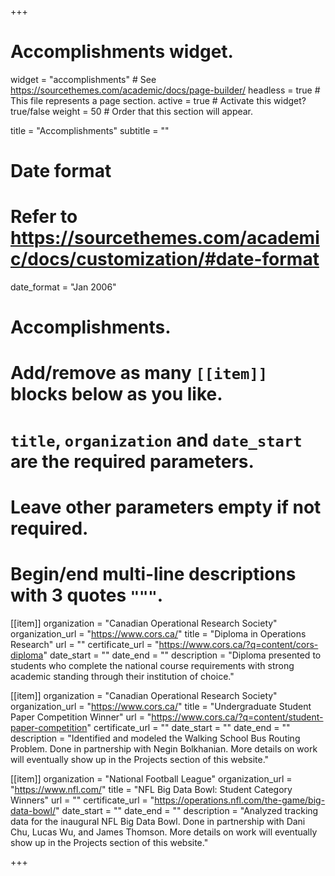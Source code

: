 +++
# Accomplishments widget.
widget = "accomplishments"  # See https://sourcethemes.com/academic/docs/page-builder/
headless = true  # This file represents a page section.
active = true  # Activate this widget? true/false
weight = 50  # Order that this section will appear.

title = "Accomplish&shy;ments"
subtitle = ""

# Date format
#   Refer to https://sourcethemes.com/academic/docs/customization/#date-format
date_format = "Jan 2006"

# Accomplishments.
#   Add/remove as many `[[item]]` blocks below as you like.
#   `title`, `organization` and `date_start` are the required parameters.
#   Leave other parameters empty if not required.
#   Begin/end multi-line descriptions with 3 quotes `"""`.

[[item]]
  organization = "Canadian Operational Research Society"
  organization_url = "https://www.cors.ca/"
  title = "Diploma in Operations Research"
  url = ""
  certificate_url = "https://www.cors.ca/?q=content/cors-diploma"
  date_start = ""
  date_end = ""
  description = "Diploma presented to students who complete the national course requirements with strong academic standing through their institution of choice."

[[item]]
  organization = "Canadian Operational Research Society"
  organization_url = "https://www.cors.ca/"
  title = "Undergraduate Student Paper Competition Winner"
  url = "https://www.cors.ca/?q=content/student-paper-competition"
  certificate_url = ""
  date_start = ""
  date_end = ""
  description = "Identified and modeled the Walking School Bus Routing Problem. Done in partnership with Negin Bolkhanian. More details on work will eventually show up in the Projects section of this website."
  
[[item]]
  organization = "National Football League"
  organization_url = "https://www.nfl.com/"
  title = "NFL Big Data Bowl: Student Category Winners"
  url = ""
  certificate_url = "https://operations.nfl.com/the-game/big-data-bowl/"
  date_start = ""
  date_end = ""
  description = "Analyzed tracking data for the inaugural NFL Big Data Bowl. Done in partnership with Dani Chu, Lucas Wu, and James Thomson. More details on work will eventually show up in the Projects section of this website."

+++
